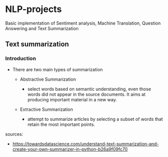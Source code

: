 # NLP-projects
Basic implementation of Sentiment analysis, Machine Translation, Question Answering and Text Summarization

## Text summarization

### Introduction

- There are two main types of summarization
    - Abstractive Summarization
      - select words based on semantic understanding, even those words did not appear in the source documents. It aims at producing important material in a new way. 

    - Extractive Summarization
      - attempt to summarize articles by selecting a subset of words that retain the most important points.

sources:
- https://towardsdatascience.com/understand-text-summarization-and-create-your-own-summarizer-in-python-b26a9f09fc70


### 




